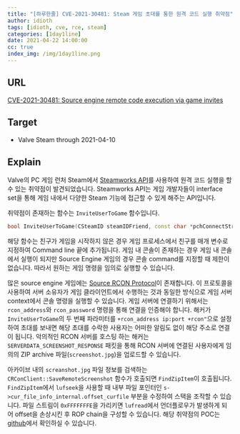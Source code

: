 ```yaml
---
title: "[하루한줄] CVE-2021-30481: Steam 게임 초대를 통한 원격 코드 실행 취약점"
author: idioth
tags: [idioth, cve, rce, steam]
categories: [1day1line]
date: 2021-04-22 14:00:00
cc: true
index_img: /img/1day1line.png
---
```


## URL 

[CVE-2021-30481: Source engine remote code execution via game invites](https://secret.club/2021/04/20/source-engine-rce-invite.html)



## Target

- Valve Steam through 2021-04-10



## Explain

Valve의 PC 게임 런처 Steam에서 [Steamworks API](https://partner.steamgames.com/doc/sdk/api)를 사용하여 원격 코드 실행을 할 수 있는 취약점이 발견되었습니다. Steamworks API는 게임 개발자들이 interface set을 통해 게임 내에서 다양한 Steam 기능에 접근할 수 있게 해주는 API입니다.

취약점이 존재하는 함수는 `InviteUserToGame` 함수입니다.

```c++
bool InviteUserToGame(CSteamID steamIDFriend, const char *pchConnectString);
```

해당 함수는 친구가 게임을 시작하지 않은 경우 게임 프로세스에서 친구를 매개 변수로 지정하여 Command line 끝에 추가됩니다. 게임 내 콘솔이 존재하는 경우 게임 내 콘솔에서 실행이 되지만 Source Engine 게임의 경우 콘솔 command를 지정할 때 제한이 없습니다. 따라서 원하는 게임 명령을 임의로 실행할 수 있습니다.

많은 source engine 게임에는 [Source RCON Protocol](https://developer.valvesoftware.com/wiki/Source_RCON_Protocol)이 존재합니다. 이 프로토콜을 사용하여 서버 소유자가 게임 클라이언트에서 수행하는 것과 동일한 방식으로 게임 서버 context에서 콘솔 명령을 실행할 수 있습니다. 게임 서버에 연결하기 위해서는 `rcon_address`와 `rcon_password` 명령을 통해 연결을 인증해야 합니다. 해커가 `InviteUserToGame`의 두 번째 파라미터를 `+rcon_address ip:port +rcon"`으로 설정하여 초대를 보내면 해당 초대를 수락한 사용자는 어떠한 알림도 없이 해당 주소로 연결이 됩니다. 악의적인 RCON 서버를 호스팅 하는 해커는 `SERVERDATA_SCREENSHOT_RESPONSE` 패킷을 통해 RCON 서버에 연결된 사용자에게 임의의 ZIP archive 파일(`screenshot.jpg`)을 업로드할 수 있습니다.

아카이브 내의 `screanshot.jpg` 파일 정보를 검색하는 `CRConClient::SaveRemoteScreenshot` 함수가 호출되면 `FindZipItem`이 호출됩니다. `FindZipItem`에서 `lufseek`을 사용할 때 내부 파일 포인터인 `s->cur_file_info_internal.offset_curfile` 부분을 수정하여 스택을 조작할 수 있습니다. 파일 스트림이 `0xFFFFFFFE`을 가리키면 `lufread`에서 언더플로우가 발생하게 되어 offset을 손상시킨 후 ROP chain을 구성할 수 있습니다. 해당 취약점의 POC는 [github](https://github.com/floesen/CVE-2021-30481)에서 확인하실 수 있습니다.